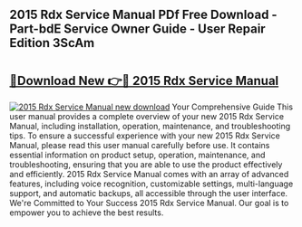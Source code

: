 ## 2015 Rdx Service Manual PDf Free Download - Part-bdE Service Owner Guide - User Repair Edition 3ScAm

# <h2><a href="http://bc5184.oget.top/?id=2015+Rdx+Service+Manual">🔗Download New 👉🔴 2015 Rdx Service Manual</a></h2>

[![2015 Rdx Service Manual new download](https://i.imgur.com/5g1atiW.png)](http://bc5184.oget.top/?id=2015+Rdx+Service+Manual)
Your Comprehensive Guide This user manual provides a complete overview of your new 2015 Rdx Service Manual, including installation, operation, maintenance, and troubleshooting tips. To ensure a successful experience with your new 2015 Rdx Service Manual, please read this user manual carefully before use. It contains essential information on product setup, operation, maintenance, and troubleshooting, ensuring that you are able to use the product effectively and efficiently. 2015 Rdx Service Manual comes with an array of advanced features, including voice recognition, customizable settings, multi-language support, and automatic backups, all accessible through the user interface. We're Committed to Your Success 2015 Rdx Service Manual. Our goal is to empower you to achieve the best results.
